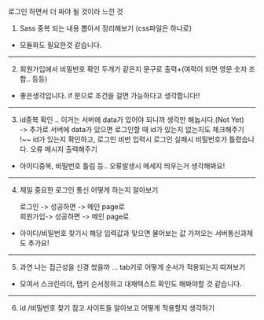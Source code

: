 로그인 하면서 더 짜야 될 것이라 느낀 것  

1. Sass 중복 되는 내용 뽑아서 정리해보기 (css파일은 하나로)
- 모듈화도 필요한것 같습니다.  

---
2. 회원가입에서 비밀번호 확인 두개가 같은지 문구로 출력+(여력이 되면 영문 숫자 조합.. 등등)  
- 좋은생각입니다. if 문으로 조건을 걸면 가능하다고 생각합니다!!  

---  
3. id중복 확인 .. 이거는 서버에 data가 있어야 되니까 생각만 해놉시다.(Not Yet)  
   -> 추가로 서버에 data가 있으면
   로그인할 때 id가 있는지 없는지도 체크해주기 !~~
   id가 있는지 확인하고,
   로그인 비번 입력시 로그인 실패시
   비밀번호가 틀렸습니다. 오류 메시지 출력해주기  
 - 아이디중복, 비밀번호 틀림 등.. 오류발생시 메세지 띄우는거 생각해봐요!  

---  
4. 제일 중요한 로그인 통신 어떻게 하는지 알아보기  

   로그인 -> 성공하면 -> 메인 page로  
   회원가입-> 성공하면 -> 메인 page로  

- 아이디/비밀번호 찾기시 해당 입력값과 맞으면 물어보는 값 가져오는 서버통신과제도 추가요!  

---  
5.  과연 나는 접근성을 신경 썼을까 ... tab키로 어떻게 순서가 적용되는지 따져보기  

- 모여서 스크린리더, 탭키 순서정하고 대채텍스트 확인도 해봐야할 것 같습니다.  

---  
6.  id /비밀번호 찾기 참고 사이트들 알아보고 어떻게 적용할지 생각하기  
